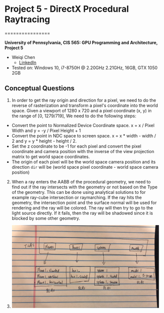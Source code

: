 # Project 5 - DirectX Procedural Raytracing
================

**University of Pennsylvania, CIS 565: GPU Programming and Architecture, Project 5**

* Weiqi Chen
  * [LinkedIn](https://www.linkedin.com/in/weiqi-ricky-chen-2b04b2ab/)
* Tested on: Windows 10, i7-8750H @ 2.20GHz 2.21GHz, 16GB, GTX 1050 2GB

## Conceptual Questions

1. In order to get the ray origin and direction for a pixel, we need to do the reverse of rasterization and transform a pixel's coordinate into the world space. Given a viewport of 1280 x 720 and a pixel coordinate (x, y) in the range of [0, 1279/719], We need to do the following steps:

* Convert the point to Normalized Device Coordinate space. x = x / Pixel Width and y = -y / Pixel Height + 1
* Convert the point in NDC space to screen space. x = x * width - width / 2 and y = y * height - height / 2.
* Set the z coordinate to be -1 for each pixel and convert the pixel coordinate and camera position with the inverse of the view projection matrix to get world space coordinates.
* The origin of each pixel will be the world space camera position and its direction `dir` will be (world space pixel coordinate - world space camera position)


2. When a ray enters the AABB of the procedural geometry, we need to find out if the ray intersects with the geometry or not based on the Type of the geometry. This can be done using analytical solutions to for example ray-cube intersection or raymarching. If the ray hits the geometry, the intersection point and the surface normal will be used for rendering and the ray will be colored. The ray will then try to go to the light source directly. If it fails, then the ray will be shadowed since it is blocked by some other geometry.


3. ![](images/1.jpg)
